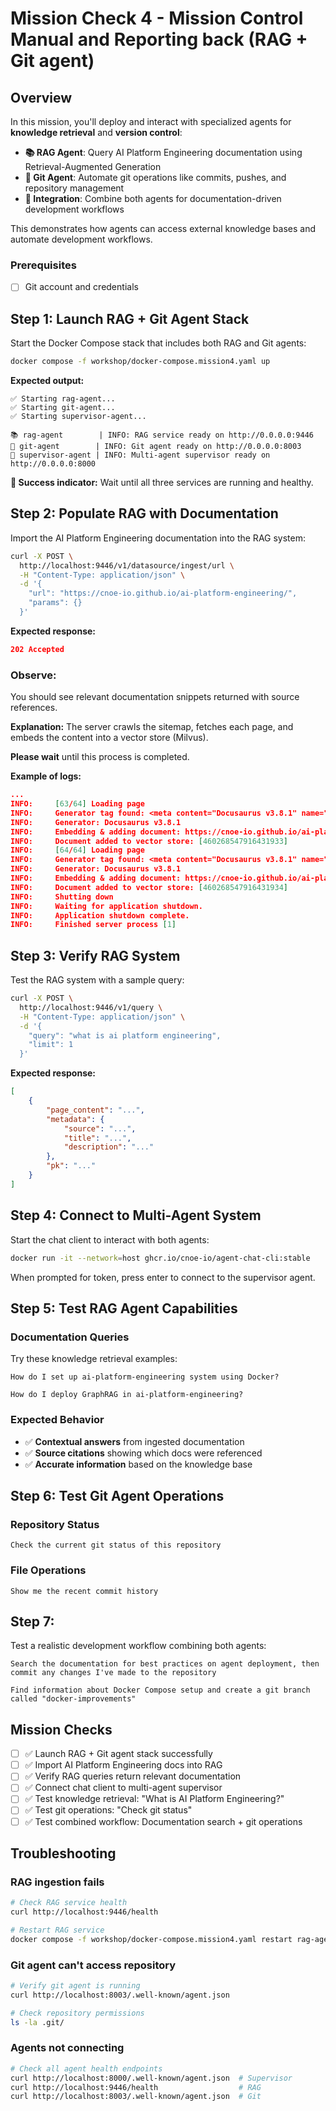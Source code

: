 # Mission Check 4 - Mission Control Manual and Reporting back (RAG + Git agent)

## Overview

In this mission, you'll deploy and interact with specialized agents for **knowledge retrieval** and **version control**:
- **📚 RAG Agent**: Query AI Platform Engineering documentation using Retrieval-Augmented Generation
- **🔧 Git Agent**: Automate git operations like commits, pushes, and repository management
- **🤖 Integration**: Combine both agents for documentation-driven development workflows

This demonstrates how agents can access external knowledge bases and automate development workflows.


### Prerequisites

- [ ] Git account and credentials

## Step 1: Launch RAG + Git Agent Stack

Start the Docker Compose stack that includes both RAG and Git agents:

```bash
docker compose -f workshop/docker-compose.mission4.yaml up
```

**Expected output:**
```
✅ Starting rag-agent...
✅ Starting git-agent...
✅ Starting supervisor-agent...

📚 rag-agent        | INFO: RAG service ready on http://0.0.0.0:9446
🔧 git-agent        | INFO: Git agent ready on http://0.0.0.0:8003
🧠 supervisor-agent | INFO: Multi-agent supervisor ready on http://0.0.0.0:8000
```

**🎯 Success indicator:** Wait until all three services are running and healthy.

## Step 2: Populate RAG with Documentation

Import the AI Platform Engineering documentation into the RAG system:

```bash
curl -X POST \
  http://localhost:9446/v1/datasource/ingest/url \
  -H "Content-Type: application/json" \
  -d '{
    "url": "https://cnoe-io.github.io/ai-platform-engineering/",
    "params": {}
  }'
```

**Expected response:**
```json
202 Accepted
```


### Observe:

You should see relevant documentation snippets returned with source references. 

**Explanation:** The server crawls the sitemap, fetches each page, and embeds the content into a vector store (Milvus).


**Please wait** until this process is completed.

**Example of logs:**
```json
...
INFO:     [63/64] Loading page
INFO:     Generator tag found: <meta content="Docusaurus v3.8.1" name="generator"/>
INFO:     Generator: Docusaurus v3.8.1
INFO:     Embedding & adding document: https://cnoe-io.github.io/ai-platform-engineering/usecases/product-owner⁠
INFO:     Document added to vector store: [460268547916431933]
INFO:     [64/64] Loading page
INFO:     Generator tag found: <meta content="Docusaurus v3.8.1" name="generator"/>
INFO:     Generator: Docusaurus v3.8.1
INFO:     Embedding & adding document: https://cnoe-io.github.io/ai-platform-engineering/⁠
INFO:     Document added to vector store: [460268547916431934]
INFO:     Shutting down
INFO:     Waiting for application shutdown.
INFO:     Application shutdown complete.
INFO:     Finished server process [1]
```


## Step 3: Verify RAG System

Test the RAG system with a sample query:

```bash
curl -X POST \
  http://localhost:9446/v1/query \
  -H "Content-Type: application/json" \
  -d '{
    "query": "what is ai platform engineering",
    "limit": 1
  }'
```

**Expected response:**
```json
[
    {
        "page_content": "...",
        "metadata": {
            "source": "...",
            "title": "...",
            "description": "..."
        },
        "pk": "..."
    }
]
```

## Step 4: Connect to Multi-Agent System

Start the chat client to interact with both agents:

```bash
docker run -it --network=host ghcr.io/cnoe-io/agent-chat-cli:stable
```

When prompted for token, press enter to connect to the supervisor agent.

## Step 5: Test RAG Agent Capabilities

### Documentation Queries
Try these knowledge retrieval examples:
```
How do I set up ai-platform-engineering system using Docker?
```

```
How do I deploy GraphRAG in ai-platform-engineering?
```

### Expected Behavior
- ✅ **Contextual answers** from ingested documentation
- ✅ **Source citations** showing which docs were referenced
- ✅ **Accurate information** based on the knowledge base


## Step 6: Test Git Agent Operations

### Repository Status
```
Check the current git status of this repository
```

### File Operations
```
Show me the recent commit history
```

## Step 7: 

Test a realistic development workflow combining both agents:

```
Search the documentation for best practices on agent deployment, then commit any changes I've made to the repository
```

```
Find information about Docker Compose setup and create a git branch called "docker-improvements"
```

## Mission Checks

- [ ] ✅ Launch RAG + Git agent stack successfully
- [ ] ✅ Import AI Platform Engineering docs into RAG
- [ ] ✅ Verify RAG queries return relevant documentation
- [ ] ✅ Connect chat client to multi-agent supervisor
- [ ] ✅ Test knowledge retrieval: "What is AI Platform Engineering?"
- [ ] ✅ Test git operations: "Check git status"
- [ ] ✅ Test combined workflow: Documentation search + git operations

## Troubleshooting

### RAG ingestion fails
```bash
# Check RAG service health
curl http://localhost:9446/health

# Restart RAG service
docker compose -f workshop/docker-compose.mission4.yaml restart rag-agent
```

### Git agent can't access repository
```bash
# Verify git agent is running
curl http://localhost:8003/.well-known/agent.json

# Check repository permissions
ls -la .git/
```

### Agents not connecting
```bash
# Check all agent health endpoints
curl http://localhost:8000/.well-known/agent.json  # Supervisor
curl http://localhost:9446/health                  # RAG
curl http://localhost:8003/.well-known/agent.json  # Git
```
